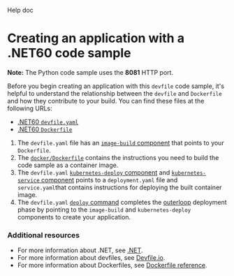 Help doc
# Creating an application with a .NET60 code sample

**Note:** The Python code sample uses the **8081** HTTP port.

Before you begin creating an application with this `devfile` code sample, it's helpful to understand the relationship between the `devfile` and `Dockerfile` and how they contribute to your build. You can find these files at the following URLs:

* [.NET60 `devfile.yaml`](https://github.com/redhat-appstudio/devfile-sample-dotnet60-dance/blob/main/devfile.yaml)
* [.NET60 `Dockerfile`](https://github.com/redhat-appstudio/devfile-sample-dotnet60-dance/blob/main/docker/Dockerfile)

1. The `devfile.yaml` file has an [`image-build` component](https://github.com/redhat-appstudio/devfile-sample-dotnet60-dance/blob/main/devfile.yaml#L44-L50) that points to your `Dockerfile`.
2. The [`docker/Dockerfile`](https://github.com/redhat-appstudio/devfile-sample-dotnet60-dance/blob/main/docker/Dockerfile) contains the instructions you need to build the code sample as a container image.
3. The `devfile.yaml` [`kubernetes-deploy` component](https://github.com/redhat-appstudio/devfile-sample-dotnet60-dance/blob/main/devfile.yaml#L51-L63) and [`kubernetes-service` component](https://github.com/redhat-appstudio/devfile-sample-dotnet60-dance/blob/main/devfile.yaml#L64-L71) points to a `deployment.yaml` file and `service.yaml`that contains instructions for deploying the built container image.
4. The `devfile.yaml` [`deploy` command](https://github.com/redhat-appstudio/devfile-sample-dotnet60-dance/blob/main/devfile.yaml#L89-L106) completes the [outerloop](https://devfile.io/docs/2.2.0/innerloop-vs-outerloop) deployment phase by pointing to the `image-build` and `kubernetes-deploy` components to create your application.

### Additional resources
* For more information about .NET, see [.NET](https://dotnet.microsoft.com/en-us/learn/dotnet/what-is-dotnet).
* For more information about devfiles, see [Devfile.io](https://devfile.io/).
* For more information about Dockerfiles, see [Dockerfile reference](https://docs.docker.com/engine/reference/builder/).
